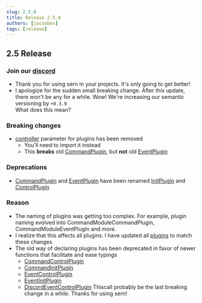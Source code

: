 ```yaml
---
slug: 2.5.0
title: Release 2.5.0
authors: [jacoobes]
tags: [release]
---
```


## 2.5 Release

### Join our [discord](https://sern.dev/discord) <br />
- Thank you for using sern in your projects. It's only going to get better!
- I apologize for the sudden small breaking change. After this update, there won't be any for a while.
Wow! We're increasing our semantic versioning by `+0.3.9` <br />
What does this mean?
### Breaking changes
- [controller](../docs/api/modules#controller) parameter for plugins has been removed
    - You'll need to import it instead
    - This **breaks** old [CommandPlugin](../docs/api/interfaces/CommandPlugin), but **not** old [EventPlugin](../docs/api/interfaces/EventPlugin)
### Deprecations
- [CommandPlugin](../docs/api/interfaces/CommandPlugin) and [EventPlugin](../docs/api/interfaces/EventPlugin) have been renamed [InitPlugin](../docs/api/interfaces/InitPlugin) and [ControlPlugin](../docs/api/interfaces/ControlPlugin)

### Reason
- The naming of plugins was getting too complex. For example, plugin naming evolved into CommandModuleCommandPlugin, CommandModuleEventPlugin and more.
- I realize that this affects all plugins. I have updated all [plugins](https://github.com/sern-handler/awesome-plugins/pull/68) to match these changes
- The old way of declaring plugins has been deprecated in favor of newer functions that facilitate and ease typings
  - [CommandControlPlugin](../docs/api/modules#commandcontrolplugin)
  - [CommandInitPlugin](../docs/api/modules#commandinitplugin)
  - [EventControlPlugin](../docs/api/modules#eventcontrolplugin)
  - [EventInitPlugin](../docs/api/modules#eventinitplugin)
  - [DiscordEventControlPlugin](../docs/api/modules#discordeventcontrolplugin)
 Thiscall probably be the last breaking change in a while. Thanks for using sern!